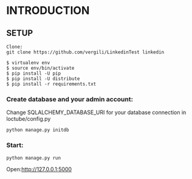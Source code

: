 # INTRODUCTION



## SETUP 

	Clone:
    git clone https://github.com/vergili/LinkedinTest linkedin 
    
    $ virtualenv env 
    $ source env/bin/activate 
    $ pip install -U pip 
    $ pip install -U distribute 
    $ pip install -r requirements.txt
    
    
  
### Create database and your admin account:

Change SQLALCHEMY_DATABASE_URI for your database connection  in loctube/config.py

    python manage.py initdb
 
### Start: 
    
	python manage.py run

Open:http://127.0.0.1:5000  

